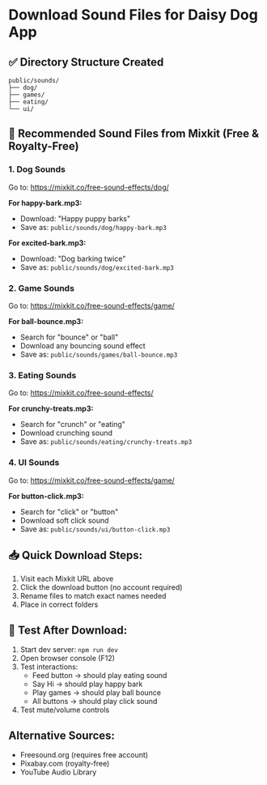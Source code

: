 # Download Sound Files for Daisy Dog App

## ✅ Directory Structure Created
```
public/sounds/
├── dog/
├── games/
├── eating/
└── ui/
```

## 🎵 Recommended Sound Files from Mixkit (Free & Royalty-Free)

### 1. Dog Sounds
Go to: https://mixkit.co/free-sound-effects/dog/

**For happy-bark.mp3:**
- Download: "Happy puppy barks" 
- Save as: `public/sounds/dog/happy-bark.mp3`

**For excited-bark.mp3:**
- Download: "Dog barking twice"
- Save as: `public/sounds/dog/excited-bark.mp3`

### 2. Game Sounds
Go to: https://mixkit.co/free-sound-effects/game/

**For ball-bounce.mp3:**
- Search for "bounce" or "ball"
- Download any bouncing sound effect
- Save as: `public/sounds/games/ball-bounce.mp3`

### 3. Eating Sounds
Go to: https://mixkit.co/free-sound-effects/

**For crunchy-treats.mp3:**
- Search for "crunch" or "eating"
- Download crunching sound
- Save as: `public/sounds/eating/crunchy-treats.mp3`

### 4. UI Sounds
Go to: https://mixkit.co/free-sound-effects/game/

**For button-click.mp3:**
- Search for "click" or "button"
- Download soft click sound
- Save as: `public/sounds/ui/button-click.mp3`

## 📥 Quick Download Steps:
1. Visit each Mixkit URL above
2. Click the download button (no account required)
3. Rename files to match exact names needed
4. Place in correct folders

## 🧪 Test After Download:
1. Start dev server: `npm run dev`
2. Open browser console (F12)
3. Test interactions:
   - Feed button → should play eating sound
   - Say Hi → should play happy bark
   - Play games → should play ball bounce
   - All buttons → should play click sound
4. Test mute/volume controls

## Alternative Sources:
- Freesound.org (requires free account)
- Pixabay.com (royalty-free)
- YouTube Audio Library
